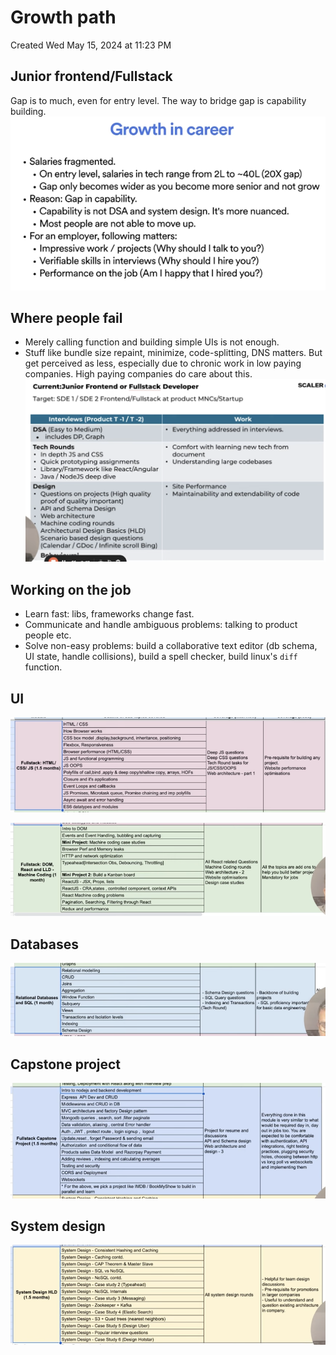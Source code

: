 # Growth path
Created Wed May 15, 2024 at 11:23 PM

## Junior frontend/Fullstack
Gap is to much, even for entry level. The way to bridge gap is capability building.
![](../../../assets/Growth-path-UI-fullstack-image-1-bb03e9cb.png)


## Where people fail
- Merely calling function and building simple UIs is not enough.
- Stuff like bundle size repaint, minimize, code-splitting, DNS matters. But get perceived as less, especially due to chronic work in low paying companies. High paying companies do care about this.
![](../../../assets/Growth-path-UI-fullstack-image-2-bb03e9cb.png)


## Working on the job
- Learn fast: libs, frameworks change fast.
- Communicate and handle ambiguous problems: talking to product people etc.
- Solve non-easy problems: build a collaborative text editor (db schema, UI state, handle collisions), build a spell checker, build linux's `diff` function.

## UI
![](../../../assets/Growth-path-UI-fullstack-image-3-bb03e9cb.png)

![](../../../assets/Growth-path-UI-fullstack-image-4-bb03e9cb.png)
## Databases
![](../../../assets/Growth-path-UI-fullstack-image-5-bb03e9cb.png)

## Capstone project
![](../../../assets/Growth-path-UI-fullstack-image-6-bb03e9cb.png)


## System design
![](../../../assets/Growth-path-UI-fullstack-image-7-bb03e9cb.png)